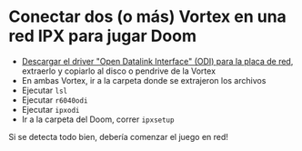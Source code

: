 # Conectar dos (o más) Vortex en una red IPX para jugar Doom
- [Descargar el driver "Open Datalink Interface" (ODI) para la placa de red](http://www.dmp.com.tw/tech/vortex86sx/dos/r6040odi.zip), extraerlo y copiarlo al disco o pendrive de la Vortex 
- En ambas Vortex, ir a la carpeta donde se extrajeron los archivos 
- Ejecutar `lsl`
- Ejecutar `r6040odi`
- Ejecutar `ipxodi`
- Ir a la carpeta del Doom, correr `ipxsetup`

Si se detecta todo bien, debería comenzar el juego en red!